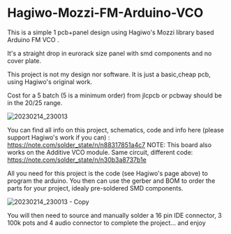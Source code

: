 # Hagiwo-Mozzi-FM-Arduino-VCO

This is a simple 1 pcb+panel design using Hagiwo's Mozzi library based Arduino FM VCO .

It's a straight drop in eurorack size panel with smd components and no cover plate.

This project is not my design nor software. It is just a basic,cheap pcb, using Hagiwo's original work. 

Cost for a 5 batch (5 is a minimum order) from jlcpcb or pcbway should be in the $20/$25 range.

![20230214_230013](https://user-images.githubusercontent.com/42693458/218882665-c96f752d-ffca-4a08-a546-ddc22298d33b.jpg)

You can find all info on this project, schematics, code and info here (please support Hagiwo's work if you can) : https://note.com/solder_state/n/n88317851a4c7
NOTE: This board also works on the Additive VCO module. Same circuit, different code: https://note.com/solder_state/n/n30b3a8737b1e 

All you need for this project is the code (see Hagiwo's page above) to program the arduino.
You then can use the gerber and BOM to order the parts for your project, idealy pre-soldered SMD components.

![20230214_230013 - Copy](https://user-images.githubusercontent.com/42693458/218890414-6004a66f-2f8a-4683-8259-bd8ab6d58282.jpg)

You will then need to source and manually solder a 16 pin IDE connector, 3 100k pots and 4 audio connector to complete the project...
and enjoy

